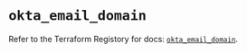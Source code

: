 # `okta_email_domain`

Refer to the Terraform Registory for docs: [`okta_email_domain`](https://registry.terraform.io/providers/okta/okta/4.6.0/docs/resources/email_domain).
